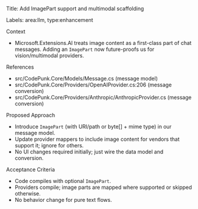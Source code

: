 Title: Add ImagePart support and multimodal scaffolding

Labels: area:llm, type:enhancement

Context
- Microsoft.Extensions.AI treats image content as a first-class part of chat messages. Adding an `ImagePart` now future-proofs us for vision/multimodal providers.

References
- src/CodePunk.Core/Models/Message.cs (message model)
- src/CodePunk.Core/Providers/OpenAIProvider.cs:206 (message conversion)
- src/CodePunk.Core/Providers/Anthropic/AnthropicProvider.cs (message conversion)

Proposed Approach
- Introduce `ImagePart` (with URI/path or byte[] + mime type) in our message model.
- Update provider mappers to include image content for vendors that support it; ignore for others.
- No UI changes required initially; just wire the data model and conversion.

Acceptance Criteria
- Code compiles with optional `ImagePart`.
- Providers compile; image parts are mapped where supported or skipped otherwise.
- No behavior change for pure text flows.

